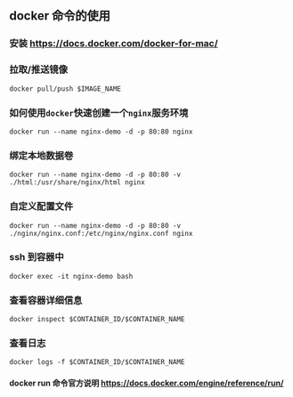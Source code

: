 ## docker 命令的使用

### 安装 https://docs.docker.com/docker-for-mac/

### 拉取/推送镜像

`docker pull/push $IMAGE_NAME`

### 如何使用`docker`快速创建一个`nginx`服务环境

`docker run --name nginx-demo -d -p 80:80 nginx`

### 绑定本地数据卷

`docker run --name nginx-demo -d -p 80:80 -v ./html:/usr/share/nginx/html nginx`

### 自定义配置文件

`docker run --name nginx-demo -d -p 80:80 -v ./nginx/nginx.conf:/etc/nginx/nginx.conf nginx`

### ssh 到容器中

`docker exec -it nginx-demo bash`

### 查看容器详细信息

`docker inspect $CONTAINER_ID/$CONTAINER_NAME`

### 查看日志

`docker logs -f $CONTAINER_ID/$CONTAINER_NAME`

#### docker run 命令官方说明 https://docs.docker.com/engine/reference/run/


